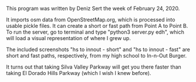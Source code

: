 This program was written by Deniz Sert the week of February 24, 2020.

It imports osm data from OpenStreetMap.org, which is processed into usable pickle files.
It can create a short or fast path from Point A to Point B. To run the server, go to terminal and type "python3 server.py edh",
which will load a visual representation of where I grew up.


The included screenshots "hs to innout - short" and "hs to innout - fast" are short and fast paths, respectively, from my
high school to In-n-Out Burger. 


It turns out that taking Silva Valley Parkway will get you there faster than taking
El Dorado Hills Parkway (which I wish I knew before). 
